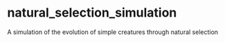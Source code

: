 # natural_selection_simulation
A simulation of the evolution of simple creatures through natural selection
